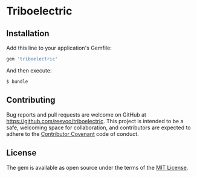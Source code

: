 # Triboelectric

## Installation

Add this line to your application's Gemfile:

```ruby
gem 'triboelectric'
```

And then execute:

    $ bundle

## Contributing

Bug reports and pull requests are welcome on GitHub at https://github.com/reevoo/triboelectric. This project is intended to be a safe, welcoming space for collaboration, and contributors are expected to adhere to the [Contributor Covenant](http://contributor-covenant.org) code of conduct.

## License

The gem is available as open source under the terms of the [MIT License](http://opensource.org/licenses/MIT).
